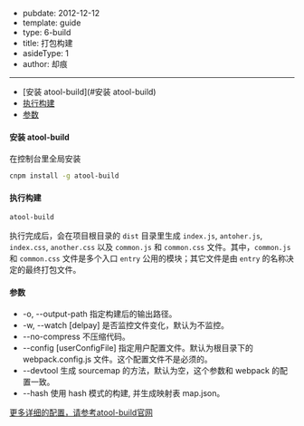 - pubdate: 2012-12-12
- template: guide
- type: 6-build
- title: 打包构建
- asideType: 1
- author: 却痕

---

- [安装 atool-build](#安装 atool-build)
- [执行构建](#执行构建)
- [参数](#参数)

#### 安装 atool-build

在控制台里全局安装

```bash
cnpm install -g atool-build
```

#### 执行构建

```bash
atool-build
```

执行完成后，会在项目根目录的 `dist` 目录里生成 `index.js`, `antoher.js`, `index.css`, `another.css` 以及 `common.js` 和 `common.css` 文件。其中，`common.js` 和 `common.css` 文件是多个入口 `entry` 公用的模块；其它文件是由 `entry` 的名称决定的最终打包文件。

#### 参数

* -o, --output-path <path> 指定构建后的输出路径。
* -w, --watch [delpay] 是否监控文件变化，默认为不监控。
* --no-compress 不压缩代码。
* --config [userConfigFile] 指定用户配置文件。默认为根目录下的 webpack.config.js 文件。这个配置文件不是必须的。
* --devtool <devtool> 生成 sourcemap 的方法，默认为空，这个参数和 webpack 的配置一致。
* --hash 使用 hash 模式的构建, 并生成映射表 map.json。

[更多详细的配置，请参考atool-build官网](https://ant-tool.github.io/atool-build.html)
